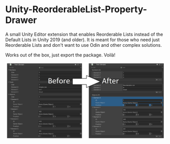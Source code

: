 # Unity-ReorderableList-Property-Drawer

A small Unity Editor extension that enables Reorderable Lists instead of the Default Lists in Unity 2019 (and older). It is meant for those who need just Reorderable Lists and don't want to use Odin and other complex solutions.

Works out of the box, just export the package. Voilà!

<img src="Images/rl image.PNG" width = "1000">
